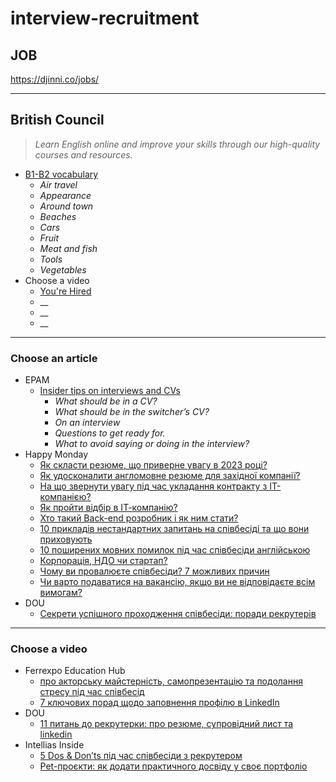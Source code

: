 # interview-recruitment

## JOB

https://djinni.co/jobs/


- - -

## British Council
> _Learn English online and improve your skills through our high-quality courses and resources._

* [B1-B2 vocabulary](https://learnenglish.britishcouncil.org/vocabulary/b1-b2-vocabulary)
  - _Air travel_
  - _Appearance_
  - _Around town_
  - _Beaches_
  - _Cars_
  - _Fruit_
  - _Meat and fish_
  - _Tools_
  - _Vegetables_
* Choose a video
  - [You're Hired](https://learnenglish.britishcouncil.org/business-english/youre-hired)
  - __
  - __
  - __

- - -

### Choose an article

* EPAM
  + [Insider tips on interviews and CVs](https://training.epam.ua/News/Items/576?lang=en)
    - _What should be in a CV?_
    - _What should be in the switcher’s CV?_
    - _On an interview_
    - _Questions to get ready for._
    - _What to avoid saying or doing in the interview?_
* Happy Monday
  + [Як скласти резюме, що приверне увагу в 2023 році? ](https://happymonday.ua/yak-sklasty-rezyume-v-2023-rotsi-porady-rekruterok)
  + [Як удосконалити англомовне резюме для західної компанії?](https://happymonday.ua/yak-udoskonalyty-rezyume-dlya-zahidnoyi-kompaniyi?utm_source=telegram&utm_medium=social&utm_campaign=article)
  + [На що звернути увагу під час укладання контракту з IT-компанією?](https://happymonday.ua/kontrakt-z-it-kompaniieiu-na-shcho-zvernuty-uvahu)
  + [Як пройти відбір в ІТ-компанію?](https://happymonday.ua/projty-vidbir-v-it-kompaniyu)
  + [Хто такий Back-end розробник і як ним стати?](https://happymonday.ua/hto-takyj-back-end-developer-i-yak-nym-staty)
  + [10 прикладів нестандартних запитань на співбесіді та що вони приховують](https://happymonday.ua/nestandartni-pytannia-na-interviu-pryklady)
  + [10 поширених мовних помилок під час співбесіди англійською](https://happymonday.ua/poshyreni-pomylky-v-anhliiskii-na-spivbesidi)
  + [Корпорація, НДО чи стартап?](https://happymonday.ua/robota-v-kompaniyah-riznyh-typiv)
  + [Чому ви провалюєте співбесіди? 7 можливих причин](https://happymonday.ua/chomu-vy-provalyuyete-spivbesidy)
  + [Чи варто подаватися на вакансію, якщо ви не відповідаєте всім вимогам?](https://happymonday.ua/chy-varto-podavatysya-na-vakansiyu?utm_source=telegram_start&utm_medium=social&utm_campaign=selection_article+)
* DOU
  + [Секрети успішного проходження співбесіди: поради рекрутерів](https://dou.ua/forums/topic/40872/?from=tg&utm_source=telegram&utm_medium=social)

- - -

### Choose a video

* Ferrexpo Education Hub
  + [про акторську майстерність, самопрезентацію та подолання стресу під час співбесід](https://www.youtube.com/watch?v=CzGVV4wCSa0)
  + [7 ключових порад щодо заповнення профілю в LinkedIn](https://www.youtube.com/watch?v=0cC4ldoY8r4)
* DOU
  + [11 питань до рекрутерки: про резюме, супровідний лист та linkedin](https://www.youtube.com/watch?v=ew4YUTwj4JE)
* Intellias Inside
  + [5 Dos & Don’ts під час співбесіди з рекрутером](https://www.youtube.com/watch?v=kE0xyUDgw4I)
  + [Pet-проєкти: як додати практичного досвіду у своє портфоліо](https://www.youtube.com/watch?v=NVb1N1WKq7s)






